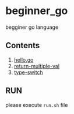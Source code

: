 # beginner_go
begginer go language

## Contents
1. [hello.go](hello/hello.go)
2. [return-multiple-val](return-multiple-val/return-multiple-val.go)
3. [type-switch](type-switch/type-switch.go)

## RUN
please execute `run.sh` file